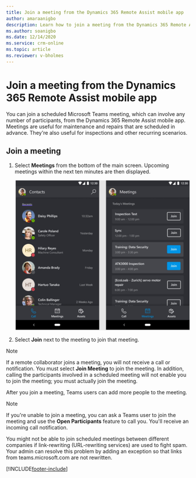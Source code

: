 ```yaml
---
title: Join a meeting from the Dynamics 365 Remote Assist mobile app
author: amaraanigbo
description: Learn how to join a meeting from the Dynamics 365 Remote Assist mobile app 
ms.author: soanigbo
ms.date: 12/14/2020
ms.service: crm-online
ms.topic: article
ms.reviewer: v-bholmes
---
```



# Join a meeting from the Dynamics 365 Remote Assist mobile app

You can join a scheduled Microsoft Teams meeting, which can involve any number of participants, from the Dynamics 365 Remote Assist mobile app. Meetings are useful for maintenance and repairs that are scheduled in advance. They're also useful for inspections and other recurring scenarios.

## Join a meeting

1. Select **Meetings** from the bottom of the main screen. Upcoming meetings within the next ten minutes are then displayed. 

    ![Screenshot of the mobile field of view, showing the join meeting option at the bottom.](./media/mobile-meeting.jpg "JoinMeeting")

2. Select **Join** next to the meeting to join that meeting.

> [!Note]
> If a remote collaborator joins a meeting, you will not receive a call or notification. You must select **Join Meeting** to join the meeting. In addition, calling the participants involved in a scheduled meeting will not enable you to join the meeting; you must actually join the meeting. 

After you join a meeting, Teams users can add more people to the meeting.

> [!NOTE]
> If you're unable to join a meeting, you can ask a Teams user to join the meeting and use the **Open Participants** feature to call you. You'll receive an incoming call notification. 
> 
> You might not be able to join scheduled meetings between different companies if link-rewriting (URL-rewriting services) are used to fight spam. Your admin can resolve this problem by adding an exception so that links from teams.microsoft.com are not rewritten.  

[!INCLUDE[footer-include](../includes/footer-banner.md)]
